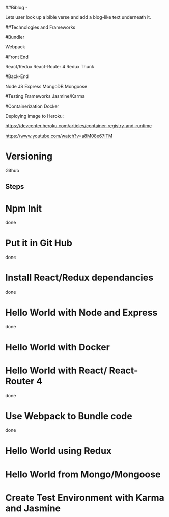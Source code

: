 
##Biblog - 

  Lets user look up a bible verse and add a blog-like text underneath it.
  
##Technologies and Frameworks 


#Bundler

Webpack

#Front End  
  
React/Redux
React-Router 4
Redux Thunk 

#Back-End

Node JS
Express
MongoDB
Mongoose

#Testing Frameworks
Jasmine/Karma 

#Containerization
Docker

Deploying image to Heroku:

https://devcenter.heroku.com/articles/container-registry-and-runtime

https://www.youtube.com/watch?v=a8M08e67iTM


# Versioning 
Github 



## Steps 

# Npm Init  
done

# Put it in Git Hub
done
# Install React/Redux dependancies 
done
# Hello World with Node and Express
done
# Hello World with Docker 

# Hello World with React/ React-Router 4
 done
# Use Webpack to Bundle code
 done

# Hello World using Redux

# Hello World from Mongo/Mongoose

# Create Test Environment with Karma and Jasmine 


